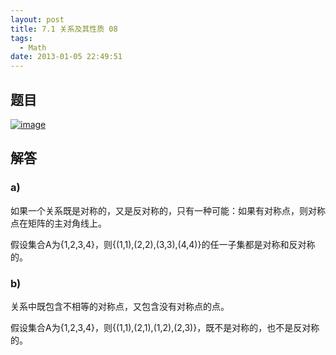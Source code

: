 ```yaml
---
layout: post
title: 7.1 关系及其性质 08
tags:
  - Math
date: 2013-01-05 22:49:51
---
```


## 题目

[![image](http://freewind.me/wp-content/uploads/2013/01/image_thumb85.png "image")](http://freewind.me/wp-content/uploads/2013/01/image85.png)

## 解答

### a)

如果一个关系既是对称的，又是反对称的，只有一种可能：如果有对称点，则对称点在矩阵的主对角线上。

假设集合A为{1,2,3,4}，则{(1,1),(2,2),(3,3),(4,4)}的任一子集都是对称和反对称的。

### b)

关系中既包含不相等的对称点，又包含没有对称点的点。

假设集合A为{1,2,3,4}，则{(1,1),(2,1),(1,2),(2,3)}，既不是对称的，也不是反对称的。